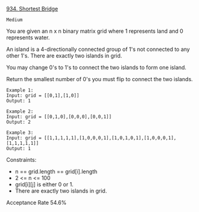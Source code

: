 [934. Shortest Bridge](https://leetcode.com/problems/shortest-bridge/description/)

`Medium`

You are given an n x n binary matrix grid where 1 represents land and 0 represents water.

An island is a 4-directionally connected group of 1's not connected to any other 1's. There are exactly two islands in grid.

You may change 0's to 1's to connect the two islands to form one island.

Return the smallest number of 0's you must flip to connect the two islands.

```
Example 1:
Input: grid = [[0,1],[1,0]]
Output: 1

Example 2:
Input: grid = [[0,1,0],[0,0,0],[0,0,1]]
Output: 2

Example 3:
Input: grid = [[1,1,1,1,1],[1,0,0,0,1],[1,0,1,0,1],[1,0,0,0,1],[1,1,1,1,1]]
Output: 1
``` 

Constraints:

- n == grid.length == grid[i].length
- 2 <= n <= 100
- grid[i][j] is either 0 or 1.
- There are exactly two islands in grid.

Acceptance Rate
54.6%
